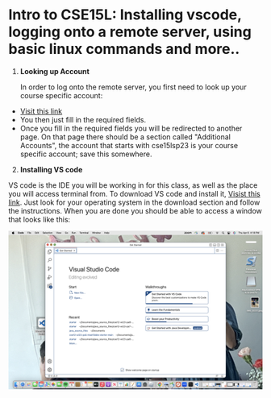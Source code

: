 # Intro to CSE15L: Installing vscode, logging onto a remote server, using basic linux commands and more..

1) **Looking up Account**

   In order to log onto the remote server, you first need to look up your course specific account:

*  [Visit this link](https://sdacs.ucsd.edu/~icc/index.php)
*  You then just fill in the required fields. 
*  Once you fill in the required fields you will be redirected to another page. On that page there should be a section called "Additional Accounts", the account that starts with cse15lsp23 is your course specific account; save this somewhere.


2) **Installing VS code**

VS code is the IDE you will be working in for this class, as well as the place you will access terminal from. To download VS code and install it, [Visist this link](https://code.visualstudio.com/). Just look for your operating system in the download section and follow the instructions. When you are done you should be able to access a window that looks like this:

![VS code home page](vsHome.png)


